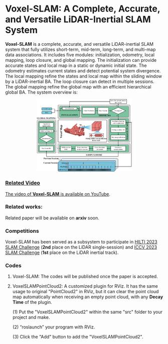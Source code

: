 # Voxel-SLAM: A Complete, Accurate, and Versatile LiDAR-Inertial SLAM System

**Voxel-SLAM** is a complete, accurate, and versatile LiDAR-inertial SLAM system that fully utilizes short-term, mid-term, long-term, and multi-map data associations. It includes five modules: initialization, odometry, local mapping, loop closure, and global mapping. The initialization can provide accurate states and local map in a static or dynamic initial state. The odometry estimates current states and detect potential system divergence. The local mapping refine the states and local map within the sliding window by a LiDAR-inertial BA. The loop closure can detect in multiple sessions. The global mapping refine the global map with an efficient hierarchical global BA. The system overview is:

<div align="center">
    <a href="https://youtu.be/Cg9W01aIUzE" target="_blank">
    <img src="./figure/systemoverview.png" width = 60% >
</div>

### Related Video

The video of **Voxel-SLAM** is available on [YouTube](https://youtu.be/Cg9W01aIUzE).

### Related works:

Related paper will be available on **arxiv** soon.

### Competitions

Voxel-SLAM has been served as a subsystem to participate in [HILTI 2023 SLAM Challenge](https://hilti-challenge.com/leader-board-2023.html) (**2nd** place on the LiDAR single-session) and [ICCV  2023 SLAM Challenge](https://superodometry.com/iccv23_challenge_LiI) (**1st** place on the LiDAR inertial track).

### Codes

1. Voxel-SLAM: The codes will be published once the paper is accepted.

2. VoxelSLAMPointCloud2: A customized plugin for RViz. It has the same usage to original "PointCloud2" in RViz, but it can clear the point cloud map automatically when receiving an empty point cloud, with any **Decay Time** of the plugin. 

   (1) Put the "VoxelSLAMPointCloud2" within the same "src" folder to your project and make.

   (2) “roslaunch” your program with RViz. 

   (3) Click the "Add" button to add the "VoxelSLAMPointCloud2".

